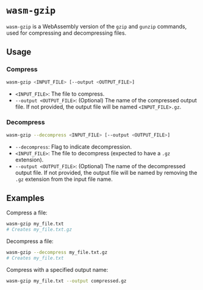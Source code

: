 # `wasm-gzip`

`wasm-gzip` is a WebAssembly version of the `gzip` and `gunzip` commands, used for compressing and decompressing files.

## Usage

### Compress

```bash
wasm-gzip <INPUT_FILE> [--output <OUTPUT_FILE>]
```

- `<INPUT_FILE>`: The file to compress.
- `--output <OUTPUT_FILE>`: (Optional) The name of the compressed output file. If not provided, the output file will be named `<INPUT_FILE>.gz`.

### Decompress

```bash
wasm-gzip --decompress <INPUT_FILE> [--output <OUTPUT_FILE>]
```

- `--decompress`: Flag to indicate decompression.
- `<INPUT_FILE>`: The file to decompress (expected to have a `.gz` extension).
- `--output <OUTPUT_FILE>`: (Optional) The name of the decompressed output file. If not provided, the output file will be named by removing the `.gz` extension from the input file name.

## Examples

Compress a file:

```bash
wasm-gzip my_file.txt
# Creates my_file.txt.gz
```

Decompress a file:

```bash
wasm-gzip --decompress my_file.txt.gz
# Creates my_file.txt
```

Compress with a specified output name:

```bash
wasm-gzip my_file.txt --output compressed.gz
```
